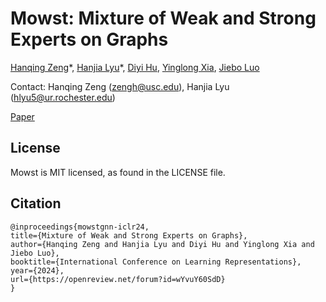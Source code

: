 # Mowst: Mixture of Weak and Strong Experts on Graphs

[Hanqing Zeng](https://sites.google.com/a/usc.edu/zengh/home)\*, [Hanjia Lyu](https://brucelyu17.github.io/)\*, [Diyi Hu](https://sites.google.com/a/usc.edu/diyi_hu/), [Yinglong Xia](https://sites.google.com/site/yinglongxia/home), [Jiebo Luo](https://www.cs.rochester.edu/u/jluo/)

Contact: Hanqing Zeng (zengh@usc.edu), Hanjia Lyu (hlyu5@ur.rochester.edu)

[Paper](https://openreview.net/forum?id=wYvuY60SdD)

## License
Mowst is MIT licensed, as found in the LICENSE file.

## Citation
```
@inproceedings{mowstgnn-iclr24,
title={Mixture of Weak and Strong Experts on Graphs},
author={Hanqing Zeng and Hanjia Lyu and Diyi Hu and Yinglong Xia and Jiebo Luo},
booktitle={International Conference on Learning Representations},
year={2024},
url={https://openreview.net/forum?id=wYvuY60SdD}
}
```